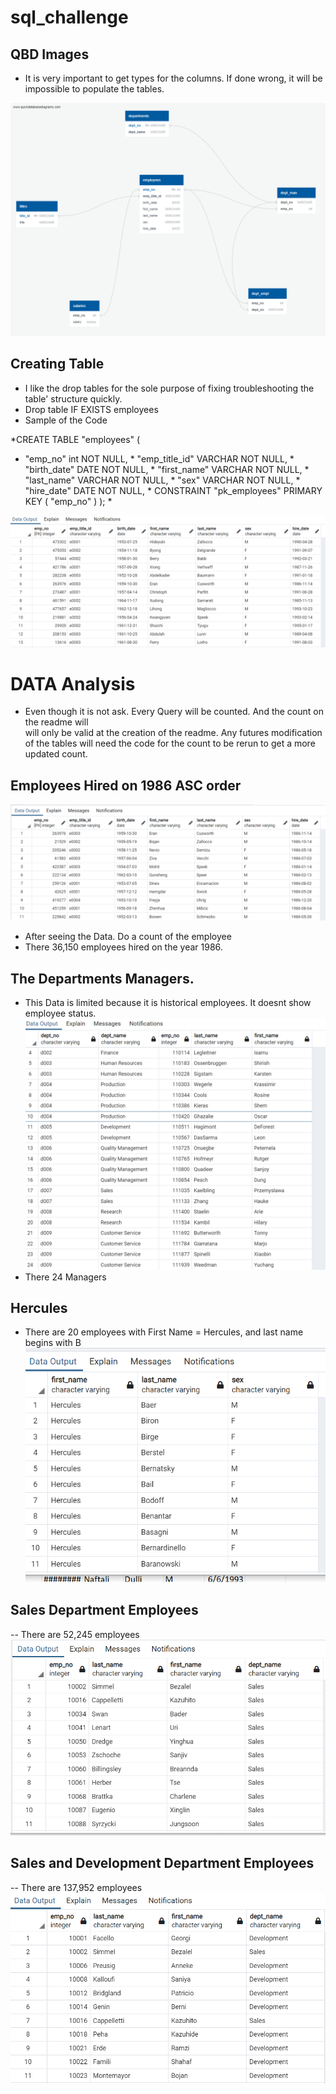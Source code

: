 # sql_challenge


## QBD Images

* It is very important to get types for the columns. If done wrong, it will be impossible to populate the tables.

![Visual](Images/FinalQBD.png)

## Creating Table

* I like the drop tables for the sole purpose of fixing troubleshooting the table' structure quickly.
* Drop table IF EXISTS employees
* Sample of the Code

*CREATE TABLE "employees" (
  *  "emp_no" int   NOT NULL,
    * "emp_title_id" VARCHAR   NOT NULL,
    * "birth_date" DATE   NOT NULL,
    * "first_name" VARCHAR   NOT NULL,
    * "last_name" VARCHAR   NOT NULL,
    * "sex" VARCHAR   NOT NULL,
    * "hire_date" DATE   NOT NULL,
    * CONSTRAINT "pk_employees" PRIMARY KEY (
        "emp_no"
    )
); *

![Employee](Images/employee.png)

# DATA Analysis
* Even though it is not ask. Every Query will be counted. And the count on the readme will  
will only be valid at the creation of the readme. Any futures modification of the tables will need 
the code for the count to be rerun to get a more updated count. 

## Employees Hired on 1986 ASC order
![Hired](Images/Hired1986.png)

* After seeing the Data. Do a count of the employee
* There 36,150 employees hired on the year 1986. 

## The Departments Managers. 
* This Data is limited because it is historical employees. It doesnt show employee status.
![Managers](Images/ManagersID.png)
* There 24 Managers

## Hercules
* There are 20 employees with First Name = Hercules, and last name begins with B
![Hercules](Images/hercules.png)

## Sales Department Employees
-- There are 52,245 employees
![Sales](Images/sales.png)

## Sales and Development Department Employees
-- There are 137,952 employees
![Sales](Images/SandDev.png)



